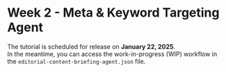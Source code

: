 # Week 2 - Meta & Keyword Targeting Agent

The tutorial is scheduled for release on **January 22, 2025**.  
In the meantime, you can access the work-in-progress (WIP) workflow in the `editorial-content-briefing-agent.json` file.
